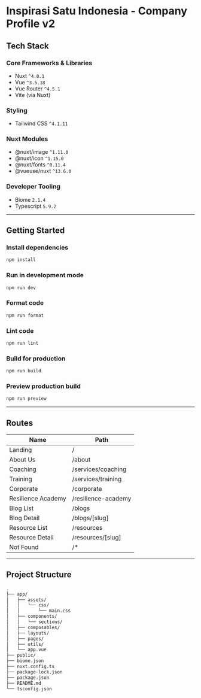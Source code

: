 # Inspirasi Satu Indonesia - Company Profile v2

## Tech Stack

### Core Frameworks & Libraries
- Nuxt `^4.0.1`
- Vue `^3.5.18`
- Vue Router `^4.5.1`
- Vite (via Nuxt)

### Styling
- Tailwind CSS `^4.1.11`

### Nuxt Modules
- @nuxt/image `^1.11.0`
- @nuxt/icon `^1.15.0`
- @nuxt/fonts `^0.11.4`
- @vueuse/nuxt `^13.6.0`

### Developer Tooling
- Biome `2.1.4`
- Typescript `5.9.2`

---

## Getting Started

### Install dependencies

```bash
npm install
```

### Run in development mode

```bash
npm run dev
```

### Format code

```bash
npm run format
```

### Lint code

```bash
npm run lint
```

### Build for production

```bash
npm run build
```

### Preview production build

```bash
npm run preview
```
---

## Routes

| Name               	| Path                	|
|--------------------	|---------------------	|
| Landing            	| /                   	|
| About Us           	| /about              	|
| Coaching           	| /services/coaching  	|
| Training           	| /services/training  	|
| Corporate          	| /corporate          	|
| Resilience Academy 	| /resilience-academy 	|
| Blog List          	| /blogs              	|
| Blog Detail        	| /blogs/[slug]       	|
| Resource List      	| /resources          	|
| Resource Detail    	| /resources/[slug]    	|
| Not Found          	| /*                  	|

---

## Project Structure

```bash
.
├── app/
│   ├── assets/
│   │   └── css/
│   │       └── main.css
│   ├── components/
│   │   └── sections/
│   ├── composables/
│   ├── layouts/
│   ├── pages/
│   ├── utils/
│   └── app.vue
├── public/
├── biome.json
├── nuxt.config.ts
├── package-lock.json
├── package.json
├── README.md
└── tsconfig.json

```
